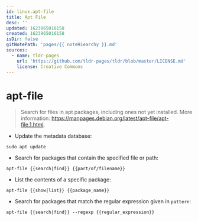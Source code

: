 ```yaml
---
id: linux.apt-file
title: Apt File
desc: ''
updated: 1623965016158
created: 1623965016158
isDir: false
gitNotePath: 'pages/{{ noteHiearchy }}.md'
sources:
  - name: tldr-pages
    url: 'https://github.com/tldr-pages/tldr/blob/master/LICENSE.md'
    license: Creative Commons
---
```

# apt-file

> Search for files in apt packages, including ones not yet installed.
> More information: <https://manpages.debian.org/latest/apt-file/apt-file.1.html>.

- Update the metadata database:

`sudo apt update`

- Search for packages that contain the specified file or path:

`apt-file {{search|find}} {{part/of/filename}}`

- List the contents of a specific package:

`apt-file {{show|list}} {{package_name}}`

- Search for packages that match the regular expression given in `pattern`:

`apt-file {{search|find}} --regexp {{regular_expression}}`

